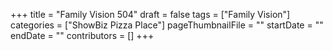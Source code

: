 +++
title = "Family Vision 504"
draft = false
tags = ["Family Vision"]
categories = ["ShowBiz Pizza Place"]
pageThumbnailFile = ""
startDate = ""
endDate = ""
contributors = []
+++
